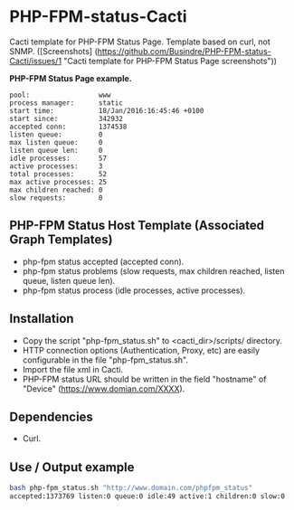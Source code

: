 # PHP-FPM-status-Cacti

Cacti template for PHP-FPM Status Page. Template based on curl, not SNMP. ([Screenshots] (https://github.com/Busindre/PHP-FPM-status-Cacti/issues/1 "Cacti template for PHP-FPM Status Page screenshots"))

**PHP-FPM Status Page example.**
```
pool:                 www
process manager:      static
start time:           18/Jan/2016:16:45:46 +0100
start since:          342932
accepted conn:        1374538
listen queue:         0
max listen queue:     0
listen queue len:     0
idle processes:       57
active processes:     3
total processes:      52
max active processes: 25
max children reached: 0
slow requests:        0
```

## PHP-FPM Status Host Template (Associated Graph Templates)

- php-fpm status accepted (accepted conn).
- php-fpm status problems (slow requests, max children reached, listen queue, listen queue len).
- php-fpm status process (idle processes, active processes).

## Installation

- Copy the script "php-fpm_status.sh" to <cacti_dir>/scripts/ directory.
- HTTP connection options (Authentication, Proxy, etc) are easily configurable in the file "php-fpm_status.sh".
- Import the file xml in Cacti.
- PHP-FPM status URL should be written in the field "hostname" of "Device" (https://www.domian.com/XXXX).

## Dependencies

- Curl.

## Use / Output example
```sh
bash php-fpm_status.sh "http://www.domain.com/phpfpm_status"
accepted:1373769 listen:0 queue:0 idle:49 active:1 children:0 slow:0
```

